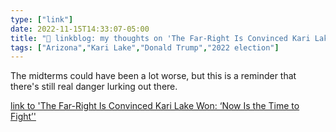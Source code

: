 ```yaml
---
type: ["link"]
date: 2022-11-15T14:33:07-05:00
title: "🔗 linkblog: my thoughts on 'The Far-Right Is Convinced Kari Lake Won: ‘Now Is the Time to Fight’'"
tags: ["Arizona","Kari Lake","Donald Trump","2022 election"]
---
```

The midterms could have been a lot worse, but this is a reminder that there's still real danger lurking out there.
 

[link to 'The Far-Right Is Convinced Kari Lake Won: ‘Now Is the Time to Fight’'](https://www.vice.com/en/article/93amn8/kari-lake-lost-arizona-far-right-voter-fraud)
